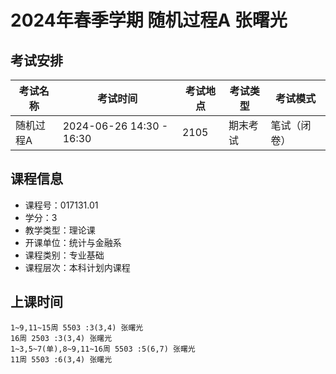 # 2024年春季学期 随机过程A 张曙光




## 考试安排

| 考试名称 | 考试时间 | 考试地点 | 考试类型 | 考试模式 |
| -------- | -------- | -------- | -------- | -------- |
| 随机过程A | 2024-06-26 14:30 - 16:30 | 2105 | 期末考试 | 笔试（闭卷） |





## 课程信息

- 课程号：017131.01
- 学分：3
- 教学类型：理论课
- 开课单位：统计与金融系
- 课程类别：专业基础
- 课程层次：本科计划内课程

## 上课时间

```
1~9,11~15周 5503 :3(3,4) 张曙光
16周 2503 :3(3,4) 张曙光
1~3,5~7(单),8~9,11~16周 5503 :5(6,7) 张曙光
11周 5503 :6(3,4) 张曙光
```

